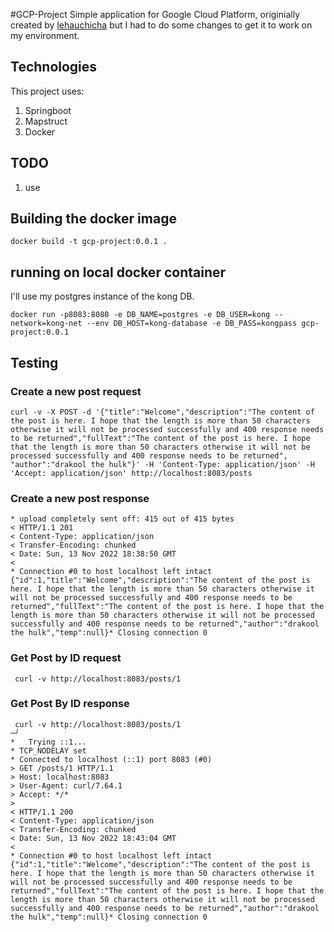 #GCP-Project
Simple application for Google Cloud Platform, originially created by [lehauchicha](https://dev.to/lehauchicha/google-cloud-platform-deploy-simple-java-spring-boot-application-4f85) but I had to do some changes to get it to work on my environment.

## Technologies
This project uses:
1. Springboot
2. Mapstruct
3. Docker 

## TODO
1. use 

## Building the docker image 
```
docker build -t gcp-project:0.0.1 .
```


## running on local docker container
I'll use my postgres instance of the kong DB.
```
docker run -p8083:8080 -e DB_NAME=postgres -e DB_USER=kong --network=kong-net --env DB_HOST=kong-database -e DB_PASS=kongpass gcp-project:0.0.1
```

## Testing

### Create a new post request
```
curl -v -X POST -d '{"title":"Welcome","description":"The content of the post is here. I hope that the length is more than 50 characters otherwise it will not be processed successfully and 400 response needs to be returned","fullText":"The content of the post is here. I hope that the length is more than 50 characters otherwise it will not be processed successfully and 400 response needs to be returned", "author":"drakool the hulk"}' -H 'Content-Type: application/json' -H 'Accept: application/json' http://localhost:8083/posts
```

### Create a new post response

```
* upload completely sent off: 415 out of 415 bytes
< HTTP/1.1 201
< Content-Type: application/json
< Transfer-Encoding: chunked
< Date: Sun, 13 Nov 2022 18:38:50 GMT
<
* Connection #0 to host localhost left intact
{"id":1,"title":"Welcome","description":"The content of the post is here. I hope that the length is more than 50 characters otherwise it will not be processed successfully and 400 response needs to be returned","fullText":"The content of the post is here. I hope that the length is more than 50 characters otherwise it will not be processed successfully and 400 response needs to be returned","author":"drakool the hulk","temp":null}* Closing connection 0
```

### Get Post by ID request
```
 curl -v http://localhost:8083/posts/1
```


### Get Post By ID response
```
 curl -v http://localhost:8083/posts/1                                                                                       ─╯
*   Trying ::1...
* TCP_NODELAY set
* Connected to localhost (::1) port 8083 (#0)
> GET /posts/1 HTTP/1.1
> Host: localhost:8083
> User-Agent: curl/7.64.1
> Accept: */*
>
< HTTP/1.1 200
< Content-Type: application/json
< Transfer-Encoding: chunked
< Date: Sun, 13 Nov 2022 18:43:04 GMT
<
* Connection #0 to host localhost left intact
{"id":1,"title":"Welcome","description":"The content of the post is here. I hope that the length is more than 50 characters otherwise it will not be processed successfully and 400 response needs to be returned","fullText":"The content of the post is here. I hope that the length is more than 50 characters otherwise it will not be processed successfully and 400 response needs to be returned","author":"drakool the hulk","temp":null}* Closing connection 0
```